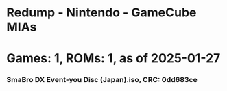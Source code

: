 # Redump - Nintendo - GameCube MIAs
# Games: 1, ROMs: 1, as of 2025-01-27
### SmaBro DX Event-you Disc (Japan).iso, CRC: 0dd683ce
